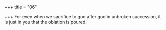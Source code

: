 +++
title = "06"

+++
For even when we sacrifice to god after god in unbroken succession, it is just in you that the oblation is poured.  